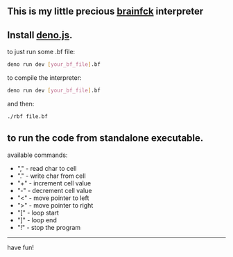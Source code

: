 This is my little precious [brainfck](https://esolangs.org/wiki/Brainfuck) interpreter
---
Install [deno.js](https://deno.com/).
---
to just run some .bf file: 
```sh
deno run dev [your_bf_file].bf
```
to compile the interpreter:
```sh
deno run dev [your_bf_file].bf
```
and then:
```sh
./rbf file.bf
```
to run the code from standalone executable.
---
available commands:
   - "," - read char to cell
   - "." - write char from cell
   - "+" - increment cell value
   - "-" - decrement cell value
   - "<" - move pointer to left
   - ">" - move pointer to right
   - "[" - loop start
   - "]" - loop end
   - "!" - stop the program
---
have fun!
